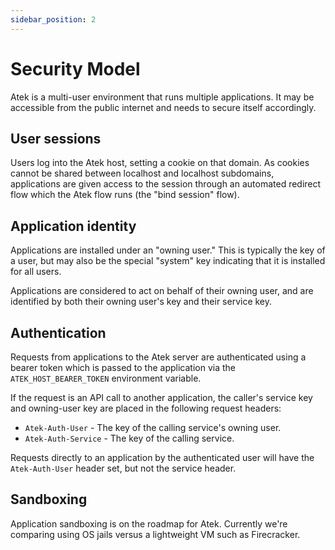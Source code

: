 ```yaml
---
sidebar_position: 2
---
```


# Security Model

Atek is a multi-user environment that runs multiple applications. It may be accessible from the public internet and needs to secure itself accordingly.

## User sessions

Users log into the Atek host, setting a cookie on that domain. As cookies cannot be shared between localhost and localhost subdomains, applications are given access to the session through an automated redirect flow which the Atek flow runs (the "bind session" flow).

## Application identity

Applications are installed under an "owning user." This is typically the key of a user, but may also be the special "system" key indicating that it is installed for all users.

Applications are considered to act on behalf of their owning user, and are identified by both their owning user's key and their service key.

## Authentication

Requests from applications to the Atek server are authenticated using a bearer token which is passed to the application via the `ATEK_HOST_BEARER_TOKEN` environment variable.

If the request is an API call to another application, the caller's service key and owning-user key are placed in the following request headers:

- `Atek-Auth-User` - The key of the calling service's owning user.
- `Atek-Auth-Service` - The key of the calling service.

Requests directly to an application by the authenticated user will have the `Atek-Auth-User` header set, but not the service header.

## Sandboxing

Application sandboxing is on the roadmap for Atek. Currently we're comparing using OS jails versus a lightweight VM such as Firecracker.
